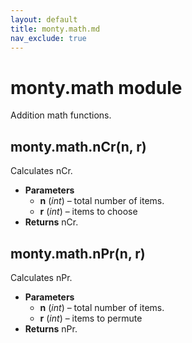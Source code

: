 ```yaml
---
layout: default
title: monty.math.md
nav_exclude: true
---
```


# monty.math module

Addition math functions.

## monty.math.nCr(n, r)

Calculates nCr.

* **Parameters**
  * **n** (*int*) – total number of items.
  * **r** (*int*) – items to choose
* **Returns**
  nCr.

## monty.math.nPr(n, r)

Calculates nPr.

* **Parameters**
  * **n** (*int*) – total number of items.
  * **r** (*int*) – items to permute
* **Returns**
  nPr.